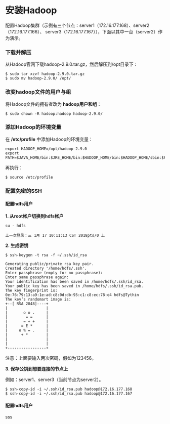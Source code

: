安装Hadoop
=================================================================================
配置Hadoop集群（示例有三个节点：server1（172.16.177.168）、server2（172.16.177.166）、
server3（172.16.177.167）），下面以其中一台（server2）作为演示。

### 下载并解压
从Hadoop官网下载hadoop-2.9.0.tar.gz，然后解压到/opt目录下：
```shell
$ sudo tar xzvf hadoop-2.9.0.tar.gz
$ sudo mv hadoop-2.9.0/ /opt/
```

### 改变hadoop文件的用户与组
将Hadoop文件的拥有者改为 **hadoop用户和组**：
```shell
$ sudo chown -R hadoop:hadoop hadoop-2.9.0/
```

### 添加Hadoop的环境变量
在 **/etc/profile** 中添加Hadoop的环境变量：
```shell
export HADOOP_HOME=/opt/hadoop-2.9.0
export PATH=$JAVA_HOME/bin:$JRE_HOME/bin:$HADOOP_HOME/bin:$HADOOP_HOME/sbin:$PATH
```
再执行：
```shell
$ source /etc/profile
```

### 配置免密的SSH

#### 配置hdfs用户
**1. 从root帐户切换到hdfs帐户**

```shell
su - hdfs

上一次登录：三 1月 17 10:11:13 CST 2018pts/0 上
```
**2. 生成密钥**

```shell
$ ssh-keygen -t rsa -f ~/.ssh/id_rsa

Generating public/private rsa key pair.
Created directory '/home/hdfs/.ssh'.
Enter passphrase (empty for no passphrase):
Enter same passphrase again:
Your identification has been saved in /home/hdfs/.ssh/id_rsa.
Your public key has been saved in /home/hdfs/.ssh/id_rsa.pub.
The key fingerprint is:
0e:76:79:13:a9:1e:ad:c8:0d:db:95:c1:c8:ec:78:e4 hdfs@Tythin
The key‘s randomart image is:
+--[ RSA 2048]----+
|                 |
|       o o .     |
|        = =      |
|       = + +     |
|      = E *      |
|     o % = .     |
|      + *        |
|                 |
|                 |
+-----------------+
```
注意：上面要输入两次密码，假如为123456。

**3. 保存公钥到想要连接的节点上**

例如：server1、server3（当前节点为server2）。
```shell
$ ssh-copy-id -i ~/.ssh/id_rsa.pub hadoop@172.16.177.168
$ ssh-copy-id -i ~/.ssh/id_rsa.pub hadoop@172.16.177.167
```

#### 配置hdfs用户











































sss
